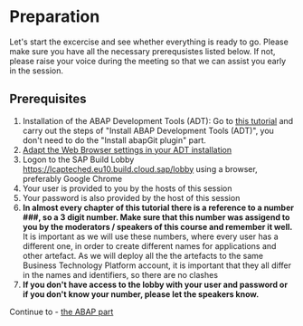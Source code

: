 # Preparation

Let's start the excercise and see whether everything is ready to go.
Please make sure you have all the necessary prerequsistes listed below. If not, please raise your voice during the meeting so that we can assist you early in the session.

## Prerequisites

1. Installation of the ABAP Development Tools (ADT): Go to [this tutorial](https://developers.sap.com/tutorials/abap-install-adt.html) and carry out the steps of "Install ABAP Development Tools (ADT)", you don't need to do the "Install abapGit plugin" part.
1. [Adapt the Web Browser settings in your ADT installation](https://github.com/SAP-samples/abap-platform-rap-workshops/blob/main/requirements_rap_workshops.md#4-adapt-the-web-browser-settings-in-your-adt-installation) 
1. Logon to the SAP Build Lobby https://lcapteched.eu10.build.cloud.sap/lobby using a browser, preferably Google Chrome
1. Your user is provided to you by the hosts of this session
1. Your password is also provided by the host of this session
1. **In almost every chapter of this tutorial there is a reference to a number ###, so a 3 digit number. Make sure that this number was assigend to you by the moderators / speakers of this course and remember it well.** It is important as we will use these numbers, where every user has a different one, in order to create different names for applications and other artefact. As we will deploy all the the artefacts to the same Business Technology Platform account, it is important that they all differ in the names and identifiers, so there are no clashes 
1. **If you don't have access to the lobby with your user and password or if you don't know your number, please let the speakers know.**

Continue to - [the ABAP part](../rap/README.md) 
